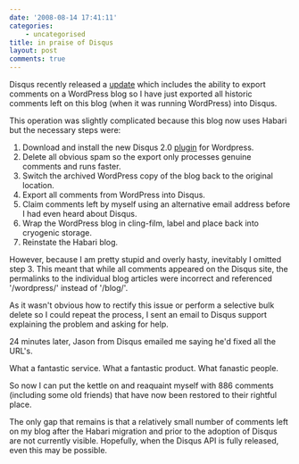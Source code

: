 ```yaml
---
date: '2008-08-14 17:41:11'
categories:
    - uncategorised
title: in praise of Disqus
layout: post
comments: true
---
```

Disqus recently released a
[update](http://blog.disqus.net/2008/08/12/introducing-the-new-disqus/)
which includes the ability to export comments on a WordPress blog so I
have just exported all historic comments left on this blog (when it was
running WordPress) into Disqus.

This operation was slightly complicated because this blog now uses
Habari but the necessary steps were:

1.  Download and install the new Disqus 2.0
    [plugin](http://media.disqus.com/disqus-wordpress-2.0.zip) for
    Wordpress.
2.  Delete all obvious spam so the export only processes genuine
    comments and runs faster.
3.  Switch the archived WordPress copy of the blog back to the original
    location.
4.  Export all comments from WordPress into Disqus.
5.  Claim comments left by myself using an alternative email address
    before I had even heard about Disqus.
6.  Wrap the WordPress blog in cling-film, label and place back into
    cryogenic storage.
7.  Reinstate the Habari blog.

However, because I am pretty stupid and overly hasty, inevitably I
omitted step 3. This meant that while all comments appeared on the
Disqus site, the permalinks to the individual blog articles were
incorrect and referenced '/wordpress/' instead of '/blog/'.

As it wasn't obvious how to rectify this issue or perform a selective
bulk delete so I could repeat the process, I sent an email to Disqus
support explaining the problem and asking for help.

24 minutes later, Jason from Disqus emailed me saying he'd fixed all the
URL's.

What a fantastic service. What a fantastic product. What fanastic
people.

So now I can put the kettle on and reaquaint myself with 886 comments
(including some old friends) that have now been restored to their
rightful place.

The only gap that remains is that a relatively small number of comments
left on my blog after the Habari migration and prior to the adoption of
Disqus are not currently visible. Hopefully, when the Disqus API is
fully released, even this may be possible.
